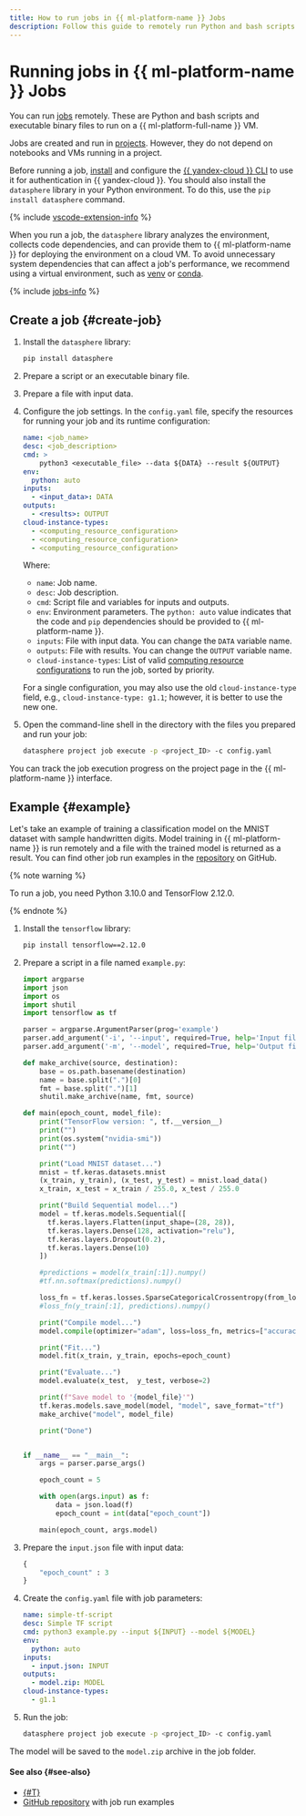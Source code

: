 ```yaml
---
title: How to run jobs in {{ ml-platform-name }} Jobs
description: Follow this guide to remotely run Python and bash scripts and executable binary files on a {{ ml-platform-name }} VM.
---
```


# Running jobs in {{ ml-platform-name }} Jobs

You can run [jobs](../../concepts/jobs/index.md) remotely. These are Python and bash scripts and executable binary files to run on a {{ ml-platform-full-name }} VM.

Jobs are created and run in [projects](../../concepts/project.md). However, they do not depend on notebooks and VMs running in a project.

Before running a job, [install](../../../cli/quickstart.md) and configure the [{{ yandex-cloud }} CLI](../../../cli/) to use it for authentication in {{ yandex-cloud }}. You should also install the `datasphere` library in your Python environment. To do this, use the `pip install datasphere` command.

{% include [vscode-extension-info](../../../_includes/datasphere/vscode-extension-info.md) %}

When you run a job, the `datasphere` library analyzes the environment, collects code dependencies, and can provide them to {{ ml-platform-name }} for deploying the environment on a cloud VM. To avoid unnecessary system dependencies that can affect a job's performance, we recommend using a virtual environment, such as [venv](https://docs.python.org/3/library/venv.html) or [conda](https://docs.conda.io/en/latest/#).

{% include [jobs-info](../../../_includes/datasphere/jobs-environment.md) %}

## Create a job {#create-job}

1. Install the `datasphere` library:

    ```bash
    pip install datasphere
    ```

1. Prepare a script or an executable binary file.

1. Prepare a file with input data.

1. Configure the job settings. In the `config.yaml` file, specify the resources for running your job and its runtime configuration:

    ```yaml
    name: <job_name>
    desc: <job_description>
    cmd: >
        python3 <executable_file> --data ${DATA} --result ${OUTPUT}
    env:
      python: auto
    inputs:
      - <input_data>: DATA
    outputs:
      - <results>: OUTPUT
    cloud-instance-types:
      - <computing_resource_configuration>
      - <computing_resource_configuration>
      - <computing_resource_configuration>
    ```

    Where:

    * `name`: Job name.
    * `desc`: Job description.
    * `cmd`: Script file and variables for inputs and outputs.
    * `env`: Environment parameters. The `python: auto` value indicates that the code and `pip` dependencies should be provided to {{ ml-platform-name }}.
    * `inputs`: File with input data. You can change the `DATA` variable name.
    * `outputs`: File with results. You can change the `OUTPUT` variable name.
    * `cloud-instance-types`: List of valid [computing resource configurations](../../concepts/configurations.md) to run the job, sorted by priority.

    For a single configuration, you may also use the old `cloud-instance-type` field, e.g., `cloud-instance-type: g1.1`; however, it is better to use the new one.

1. Open the command-line shell in the directory with the files you prepared and run your job:

    ```bash
    datasphere project job execute -p <project_ID> -c config.yaml
    ```

You can track the job execution progress on the project page in the {{ ml-platform-name }} interface.

## Example {#example}

Let's take an example of training a classification model on the MNIST dataset with sample handwritten digits. Model training in {{ ml-platform-name }} is run remotely and a file with the trained model is returned as a result. You can find other job run examples in the [repository](https://github.com/yandex-cloud-examples/yc-datasphere-jobs-examples) on GitHub.

{% note warning %}

To run a job, you need Python 3.10.0 and TensorFlow 2.12.0.

{% endnote %}

1. Install the `tensorflow` library:

    ```bash
    pip install tensorflow==2.12.0
    ```

1. Prepare a script in a file named `example.py`:

    ```python
    import argparse
    import json
    import os
    import shutil
    import tensorflow as tf

    parser = argparse.ArgumentParser(prog='example')
    parser.add_argument('-i', '--input', required=True, help='Input file')
    parser.add_argument('-m', '--model', required=True, help='Output file')

    def make_archive(source, destination):
        base = os.path.basename(destination)
        name = base.split(".")[0]
        fmt = base.split(".")[1]
        shutil.make_archive(name, fmt, source)

    def main(epoch_count, model_file):
        print("TensorFlow version: ", tf.__version__)
        print("")
        print(os.system("nvidia-smi"))
        print("")

        print("Load MNIST dataset...")
        mnist = tf.keras.datasets.mnist
        (x_train, y_train), (x_test, y_test) = mnist.load_data()
        x_train, x_test = x_train / 255.0, x_test / 255.0

        print("Build Sequential model...")
        model = tf.keras.models.Sequential([
          tf.keras.layers.Flatten(input_shape=(28, 28)),
          tf.keras.layers.Dense(128, activation="relu"),
          tf.keras.layers.Dropout(0.2),
          tf.keras.layers.Dense(10)
        ])

        #predictions = model(x_train[:1]).numpy()
        #tf.nn.softmax(predictions).numpy()

        loss_fn = tf.keras.losses.SparseCategoricalCrossentropy(from_logits=True)
        #loss_fn(y_train[:1], predictions).numpy()

        print("Compile model...")
        model.compile(optimizer="adam", loss=loss_fn, metrics=["accuracy"])

        print("Fit...")
        model.fit(x_train, y_train, epochs=epoch_count)

        print("Evaluate...")
        model.evaluate(x_test,  y_test, verbose=2)

        print(f"Save model to '{model_file}'")
        tf.keras.models.save_model(model, "model", save_format="tf")
        make_archive("model", model_file)

        print("Done")


    if __name__ == "__main__":
        args = parser.parse_args()

        epoch_count = 5

        with open(args.input) as f:
            data = json.load(f)
            epoch_count = int(data["epoch_count"])

        main(epoch_count, args.model)
    ```

1. Prepare the `input.json` file with input data:

    ```python
    {
        "epoch_count" : 3
    }
    ```

1. Create the `config.yaml` file with job parameters:

    ```yaml
    name: simple-tf-script
    desc: Simple TF script
    cmd: python3 example.py --input ${INPUT} --model ${MODEL}
    env:
      python: auto
    inputs:
      - input.json: INPUT
    outputs:
      - model.zip: MODEL
    cloud-instance-types:
      - g1.1
    ```

1. Run the job:

    ```bash
    datasphere project job execute -p <project_ID> -c config.yaml
    ```

The model will be saved to the `model.zip` archive in the job folder.

#### See also {#see-also}

* [{#T}](../../concepts/jobs/index.md)
* [GitHub repository](https://github.com/yandex-cloud-examples/yc-datasphere-jobs-examples) with job run examples
